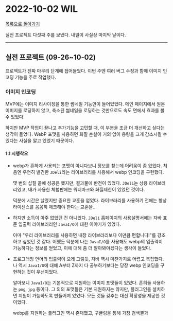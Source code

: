 # 2022-10-02 WIL

[목록으로 돌아가기](/README.md)

실전 프로젝트 다섯째 주를 보냈다. 내일이 사실상 마지막 날이다.

---

## 실전 프로젝트 (09-26~10-02)

프로젝트가 진짜 마무리 단계에 접어들었다. 이번 주엔 여러 버그 수정과 함께 이미지 인코딩 기능을 주로 작업했다.

### 이미지 인코딩

MVP에는 이미지 리사이징을 통한 썸네일 기능만이 들어있었다. 메인 페이지에서 원본 이미지를 로딩하지 않고, 축소된 썸네일을 로딩하는 것만으로도 속도 면에서 효과를 볼 수 있었다.

하지만 MVP 작업이 끝나고 추가기능을 고민할 때, 이 부분을 조금 더 개선하고 싶다는 생각이 들었다. WebP 포맷을 사용하면 화질 손실이 거의 없이 용량을 크게 감소시킬 수 있다는 사실을 알고 있었기 때문이다.

#### 1.1 시행착오

* webp가 흔하게 사용되는 포맷이 아니다보니 정보를 찾는데 어려움이 좀 있었다. 처음엔 우연히 발견한 `JDeli`라는 라이브러리를 사용해서 webp 인코딩을 구현했다.

  몇 번의 삽질 끝에 성공은 했지만, 결과물에 반전이 있었다. `JDeli`는 상용 라이브러리였고, 내가 사용한 체험판에는 워터마크와 화질제한이 있었던 것이다.

  덕분에 시간은 날렸지만 중요한 교훈을 얻었다. 라이브러리를 사용하기 전에는 항상 라이센스를 꼼꼼히 체크해야 한다는 교훈을...

* 하지만 소득이 아주 없었던 건 아니었다. `JDeli` 홈페이지의 사용설명서에는 자바 표준 입출력 라이브러리인 `JavaI/O`에 대한 이야기가 있었다.

  아마 "우리 라이브러리를 사용하면 내장 라이브러리보다 이만큼 편합니다!"를 강조하고 싶었던 것 같다. 어쨌든 덕분에 나는 `JavaI/O`를 사용해도 webp의 입출력이 가능하다는 정보를 얻었고, 이에 대해 좀 더 알아봐야겠다는 생각이 들었다.

* 프로그래밍 언어의 입출력이 으레 그렇듯, 자바 역시 마찬가지로 어렵고 복잡했다. 나 역시 `JavaI/O`에 대해 A부터 Z까지 다 공부하기보다는 당장 webp 인코딩을 구현하는 것이 우선이었다.

  알아보니 `JavaI/O`는 기본적으로 지원하는 이미지 포맷들이 있었다. 흔히들 사용하는 `png`, `jpg` 등이다. 그 외의 포맷들은 기본 지원하지는 않지만, 플러그인을 설치하면 지원이 가능하도록 만들어져 있었다. 모든 것들 갖추는 대신 확장성을 제공한 것이었다.

  webp를 지원하는 플러그인 역시 존재했고, 구글링을 통해 가장 검색결과